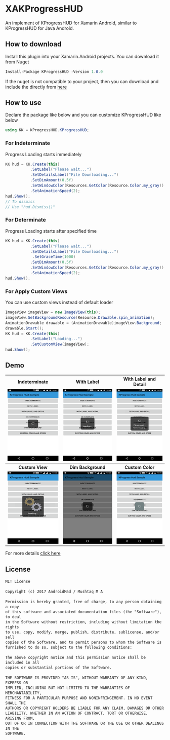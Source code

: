 # XAKProgressHUD
An implement of KProgressHUD for Xamarin Android, similar to KProgressHUD for Java Android.
## How to download
Install this plugin into your Xamarin.Android projects. You can download it from Nuget
```csharp
Install-Package KProgressHUD -Version 1.0.0
```
If the nuget is not compatible to your project, then you can download and include the directly from [here](https://github.com/androidmads/XAKProgressHUD/blob/master/dll/KProgressHUD.dll)
## How to use
Declare the package like below and you can customize KProgressHUD like below
```csharp
using KK = KProgressHUD.KProgressHUD;
```
### For Indeterminate
Progress Loading starts immediately
```csharp
KK hud = KK.Create(this)
           .SetLabel("Please wait...")
           .SetDetailsLabel("File Downloading...")
           .SetDimAmount(0.5f)
           .SetWindowColor(Resources.GetColor(Resource.Color.my_gray))
           .SetAnimationSpeed(2);
hud.Show();
// To dismiss
// Use "hud.Dismiss()"
```
### For Determinate
Progress Loading starts after specified time
```csharp
KK hud = KK.Create(this)
           .SetLabel("Please wait...")
           .SetDetailsLabel("File Downloading...")
            .SetGraceTime(1000)
           .SetDimAmount(0.5f)
           .SetWindowColor(Resources.GetColor(Resource.Color.my_gray))
           .SetAnimationSpeed(2);
hud.Show();
```
### For Apply Custom Views
You can use custom views instead of default loader
```csharp
ImageView imageView = new ImageView(this);
imageView.SetBackgroundResource(Resource.Drawable.spin_animation);
AnimationDrawable drawable = (AnimationDrawable)imageView.Background;
drawable.Start();
KK hud = KK.Create(this)
           .SetLabel("Loading...")
           .SetCustomView(imageView);
hud.Show();
```
## Demo
<table>
  <tr>
    <th>Indeterminate</th>
    <th>With Label</th>
    <th>With Label and Detail</th>
  </tr>
  <tr>
    <td><img src="https://raw.githubusercontent.com/androidmads/XAKProgressHUD/master/Sample/indeterminate.png" alt="Indeterminate" style="width:200px;height:228px;"></td>
    <td><img src="https://raw.githubusercontent.com/androidmads/XAKProgressHUD/master/Sample/with_label.png" alt="With Label" style="width:200px;height:228px;"></td>
    <td><img src="https://raw.githubusercontent.com/androidmads/XAKProgressHUD/master/Sample/with_label_details.png" alt="With Detail" style="width:200px;height:228px;"></td>
  </tr>  
  <tr>
    <th>Custom View</th>
    <th>Dim Background</th>
    <th>Custom Color</th>
  </tr>
  <tr>
    <td><img src="https://raw.githubusercontent.com/androidmads/XAKProgressHUD/master/Sample/custom_view.png" alt="Custom View" style="width:200px;height:228px;"></td>
    <td><img src="https://raw.githubusercontent.com/androidmads/XAKProgressHUD/master/Sample/dim_background.png" alt="Dim Background" style="width:200px;height:228px;"></td>
    <td><img src="https://raw.githubusercontent.com/androidmads/XAKProgressHUD/master/Sample/custom_color.png" alt="With Detail" style="width:200px;height:228px;"></td>
  </tr>  
</table>

For more details [click here](https://github.com/androidmads/XAKProgressHUD/blob/master/Sample/MainActivity.cs)

## License
```
MIT License

Copyright (c) 2017 AndroidMad / Mushtaq M A

Permission is hereby granted, free of charge, to any person obtaining a copy
of this software and associated documentation files (the "Software"), to deal
in the Software without restriction, including without limitation the rights
to use, copy, modify, merge, publish, distribute, sublicense, and/or sell
copies of the Software, and to permit persons to whom the Software is
furnished to do so, subject to the following conditions:

The above copyright notice and this permission notice shall be included in all
copies or substantial portions of the Software.

THE SOFTWARE IS PROVIDED "AS IS", WITHOUT WARRANTY OF ANY KIND, EXPRESS OR
IMPLIED, INCLUDING BUT NOT LIMITED TO THE WARRANTIES OF MERCHANTABILITY,
FITNESS FOR A PARTICULAR PURPOSE AND NONINFRINGEMENT. IN NO EVENT SHALL THE
AUTHORS OR COPYRIGHT HOLDERS BE LIABLE FOR ANY CLAIM, DAMAGES OR OTHER
LIABILITY, WHETHER IN AN ACTION OF CONTRACT, TORT OR OTHERWISE, ARISING FROM,
OUT OF OR IN CONNECTION WITH THE SOFTWARE OR THE USE OR OTHER DEALINGS IN THE
SOFTWARE.
```
